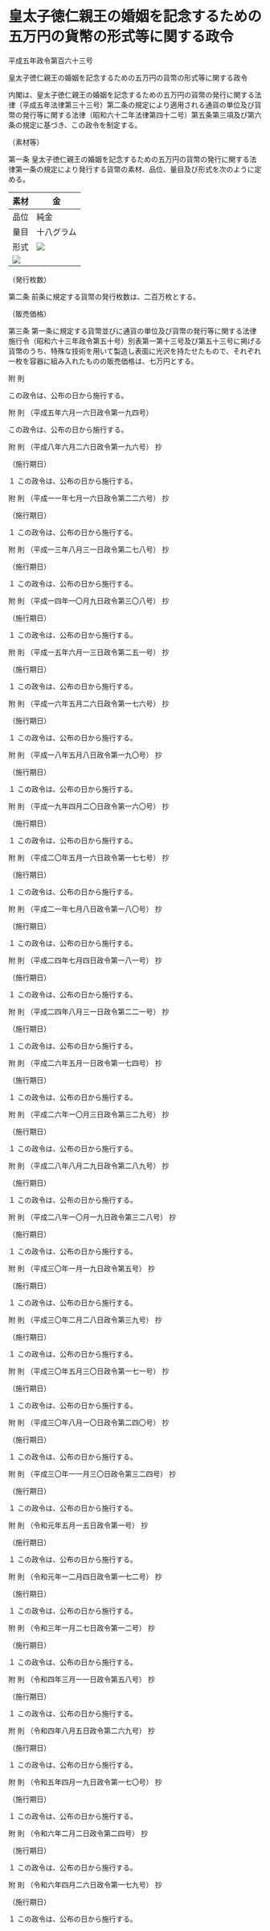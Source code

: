 # 皇太子徳仁親王の婚姻を記念するための五万円の貨幣の形式等に関する政令

平成五年政令第百六十三号

皇太子徳仁親王の婚姻を記念するための五万円の貨幣の形式等に関する政令

内閣は、皇太子徳仁親王の婚姻を記念するための五万円の貨幣の発行に関する法律（平成五年法律第三十三号）第二条の規定により適用される通貨の単位及び貨幣の発行等に関する法律（昭和六十二年法律第四十二号）第五条第三項及び第六条の規定に基づき、この政令を制定する。

（素材等）

第一条 皇太子徳仁親王の婚姻を記念するための五万円の貨幣の発行に関する法律第一条の規定により発行する貨幣の素材、品位、量目及び形式を次のように定める。

素材 | 金  
---|---  
品位 | 純金  
量目 | 十八グラム  
形式 |  ![](/./pict/3JH00000221230.jpg)  
![](/./pict/3JH00000221231.jpg) |  | 直径 | 二十七ミリメートル  
  
（発行枚数）

第二条 前条に規定する貨幣の発行枚数は、二百万枚とする。

（販売価格）

第三条 第一条に規定する貨幣並びに通貨の単位及び貨幣の発行等に関する法律施行令（昭和六十三年政令第五十号）別表第一第十三号及び第五十三号に掲げる貨幣のうち、特殊な技術を用いて製造し表面に光沢を持たせたもので、それぞれ一枚を容器に組み入れたものの販売価格は、七万円とする。

附 則

この政令は、公布の日から施行する。

附 則 （平成五年六月一六日政令第一九四号）

この政令は、公布の日から施行する。

附 則 （平成八年六月二六日政令第一九六号） 抄

（施行期日）

１ この政令は、公布の日から施行する。

附 則 （平成一一年七月一六日政令第二二六号） 抄

（施行期日）

１ この政令は、公布の日から施行する。

附 則 （平成一三年八月三一日政令第二七八号） 抄

（施行期日）

１ この政令は、公布の日から施行する。

附 則 （平成一四年一〇月九日政令第三〇八号） 抄

（施行期日）

１ この政令は、公布の日から施行する。

附 則 （平成一五年六月一三日政令第二五一号） 抄

（施行期日）

１ この政令は、公布の日から施行する。

附 則 （平成一六年五月二六日政令第一七六号） 抄

（施行期日）

１ この政令は、公布の日から施行する。

附 則 （平成一八年五月八日政令第一九〇号） 抄

（施行期日）

１ この政令は、公布の日から施行する。

附 則 （平成一九年四月二〇日政令第一六〇号） 抄

（施行期日）

１ この政令は、公布の日から施行する。

附 則 （平成二〇年五月一六日政令第一七七号） 抄

（施行期日）

１ この政令は、公布の日から施行する。

附 則 （平成二一年七月八日政令第一八〇号） 抄

（施行期日）

１ この政令は、公布の日から施行する。

附 則 （平成二四年七月四日政令第一八一号） 抄

（施行期日）

１ この政令は、公布の日から施行する。

附 則 （平成二四年八月三一日政令第二二一号） 抄

（施行期日）

１ この政令は、公布の日から施行する。

附 則 （平成二六年五月一日政令第一七四号） 抄

（施行期日）

１ この政令は、公布の日から施行する。

附 則 （平成二六年一〇月三日政令第三二九号） 抄

（施行期日）

１ この政令は、公布の日から施行する。

附 則 （平成二八年八月二九日政令第二八九号） 抄

（施行期日）

１ この政令は、公布の日から施行する。

附 則 （平成二八年一〇月一九日政令第三二八号） 抄

（施行期日）

１ この政令は、公布の日から施行する。

附 則 （平成三〇年一月一九日政令第五号） 抄

（施行期日）

１ この政令は、公布の日から施行する。

附 則 （平成三〇年二月二八日政令第三九号） 抄

（施行期日）

１ この政令は、公布の日から施行する。

附 則 （平成三〇年五月三〇日政令第一七一号） 抄

（施行期日）

１ この政令は、公布の日から施行する。

附 則 （平成三〇年八月一〇日政令第二四〇号） 抄

（施行期日）

１ この政令は、公布の日から施行する。

附 則 （平成三〇年一一月三〇日政令第三二四号） 抄

（施行期日）

１ この政令は、公布の日から施行する。

附 則 （令和元年五月一五日政令第一号） 抄

（施行期日）

１ この政令は、公布の日から施行する。

附 則 （令和元年一二月四日政令第一七二号） 抄

（施行期日）

１ この政令は、公布の日から施行する。

附 則 （令和三年一月二七日政令第一二号） 抄

（施行期日）

１ この政令は、公布の日から施行する。

附 則 （令和四年三月一一日政令第五八号） 抄

（施行期日）

１ この政令は、公布の日から施行する。

附 則 （令和四年八月五日政令第二六九号） 抄

（施行期日）

１ この政令は、公布の日から施行する。

附 則 （令和五年四月一九日政令第一七〇号） 抄

（施行期日）

１ この政令は、公布の日から施行する。

附 則 （令和六年二月二日政令第二四号） 抄

（施行期日）

１ この政令は、公布の日から施行する。

附 則 （令和六年四月二六日政令第一七九号） 抄

（施行期日）

１ この政令は、公布の日から施行する。
